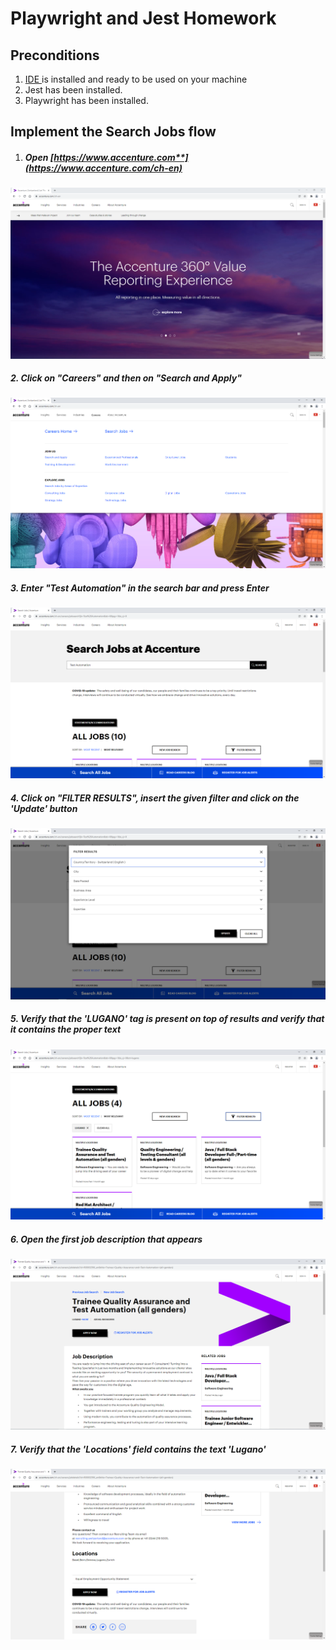 # **Playwright and Jest Homework**
## **Preconditions**
1. [IDE ](https://rit.accenture.com/ies-confluence/display/STA/How+to+setup+workspace+locally#:~:text=Installing%20an%20IDE%2C%20in%20our%20case%20Visual%20Studio%20Code.)is installed and ready to be used on your machine
1. Jest has been installed.
1. Playwright has been installed.
## **Implement the Search Jobs flow**
1. ##### **Open [https://www.accenture.com**](https://www.accenture.com/ch-en)**
![Home page](images/main_page.PNG)

##### **2. Click on "Careers" and then on "Search and Apply"**
![Click careers](images/click_career.PNG)

##### **3. Enter "Test Automation" in the search bar and press Enter**
![Search and apply page](images/open_search_apply.PNG)

##### **4. Click on "FILTER RESULTS", insert the given filter and click on the 'Update' button**
![Filter results](images/filter_results.PNG)

##### **5. Verify that the 'LUGANO' tag is present on top of results and verify that it contains the proper text**
![Lugano tag](images/filter_tag.PNG)
##### **6. Open the first job description that appears**
![Job description](images/validate_result.PNG)

##### **7. Verify that the 'Locations' field contains the text 'Lugano'**
![Locations](images/locations.PNG)
